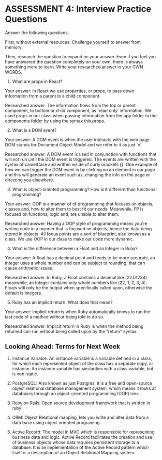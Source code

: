 # ASSESSMENT 4: Interview Practice Questions
Answer the following questions.

First, without external resources. Challenge yourself to answer from memory.

Then, research the question to expand on your answer. Even if you feel you have answered the question completely on your own, there is always something more to learn. Write your researched answer in your OWN WORDS.  

1. What are props in React?

  Your answer: In React we use properties, or props, to pass down information from a parent to a child component. 

  Researched answer: The information flows from the top or parent component, to bottom or child component, as 'read only' information. We used props in our class when passing information from the app folder to the components folder by using the syntax this.props. 



2. What is a DOM event?

  Your answer: A DOM event is when the user interacts with the web page. DOM stands for Document Object Model and we refer to it as just 'e'. 

  Researched answer: A DOM event is used in conjunction with functions that will not run until the DOM event is triggered. The events are written with the syntax of camelCase and written inside of curly brackets {}. One example of how we can trigger the DOM event is by clicking on an element in our page and this will generate an event such as, changing the info on the page or directing you elsewhere.    


3. What is object-oriented programming? How is it different than functional programming?

  Your answer: OOP is a manner of of programming that focuses on objects, classes and, how to alter them to best fit our needs. Meanwhile, FP is focused on functions, logic and, are unable to alter them.   

  Researched answer: Having a OOP style of programming means you're writing code in a manner that is focused on objects, hence the data being stored in objects. All focus points are a sort of blueprint, also known as a class. We use OOP in our class to make our code more dynamic. 


4. What is the difference between a Float and an Integer in Ruby?

  Your answer: A float has a decimal point and tends to be more accurate, an integer uses a whole number and can be subject to rounding, that can cause arithmetic issues.  

  Researched answer: In Ruby, a Float contains a decimal like (22.01234) meanwhile, an Integer contains only whole numbers like (22, 1, 2, 3, 4). Floats will only be the output when specifically called upon, otherwise the default is integers. 


5. Ruby has an implicit return. What does that mean?

  Your answer: Implicit return is when Ruby automatically knows to run the last code of a method without being told to do so.

  Researched answer: Implicit return in Ruby is when the method being returned can run without being called upon by the "return" syntax. 



## Looking Ahead: Terms for Next Week

1. Instance Variable: An instance variable is a variable defined in a class, for which each represented object of the class has a separate copy, or instance. An instance variable has similarities with a class variable, but is non-static.

2. PostgreSQL: Also known as just Postgres, it is a free and open-source object relational database management system,  which means it looks at databases through an object-oriented programming (OOP) lens.

3. Ruby on Rails: Open source development framework that is written in ruby 

4. ORM: Object Relational mapping, lets you write and alter data from a data base using object oriented programing 

5. Active Record: The model in MVC which is responsible for representing business data and logic. Active Record facilitates the creation and use of business objects whose data requires persistent storage to a database. It is an implementation of the Active Record pattern which itself is a description of an Object Relational Mapping system.